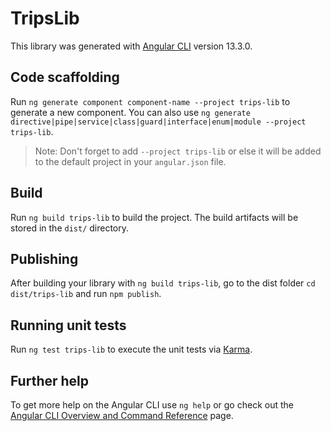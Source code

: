 # TripsLib

This library was generated with [Angular CLI](https://github.com/angular/angular-cli) version 13.3.0.

## Code scaffolding

Run `ng generate component component-name --project trips-lib` to generate a new component. You can also use `ng generate directive|pipe|service|class|guard|interface|enum|module --project trips-lib`.
> Note: Don't forget to add `--project trips-lib` or else it will be added to the default project in your `angular.json` file. 

## Build

Run `ng build trips-lib` to build the project. The build artifacts will be stored in the `dist/` directory.

## Publishing

After building your library with `ng build trips-lib`, go to the dist folder `cd dist/trips-lib` and run `npm publish`.

## Running unit tests

Run `ng test trips-lib` to execute the unit tests via [Karma](https://karma-runner.github.io).

## Further help

To get more help on the Angular CLI use `ng help` or go check out the [Angular CLI Overview and Command Reference](https://angular.io/cli) page.
